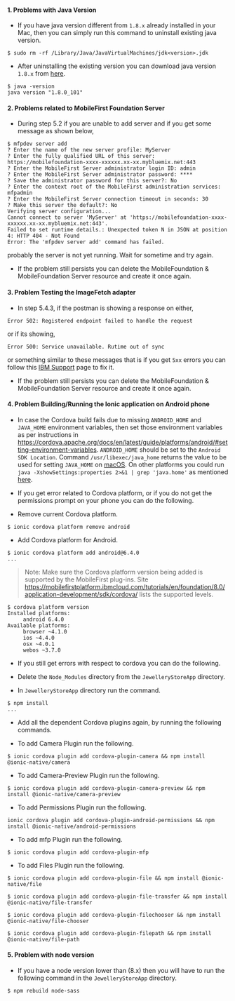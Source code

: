 #### 1. Problems with Java Version
* If you have java version different from `1.8.x` already installed in your Mac, then you can simply run this command to uninstall existing java version.
```
$ sudo rm -rf /Library/Java/JavaVirtualMachines/jdk<version>.jdk
```
* After uninstalling the existing version you can download java version `1.8.x` from [here](https://www.oracle.com/technetwork/java/javase/downloads/jdk8-downloads-2133151.html).
```
$ java -version
java version "1.8.0_101"
```

#### 2. Problems related to MobileFirst Foundation Server
* During step 5.2 if you are unable to add server and if you get some message as shown below,
```
$ mfpdev server add
? Enter the name of the new server profile: MyServer
? Enter the fully qualified URL of this server: https://mobilefoundation-xxxx-xxxxxx.xx-xx.mybluemix.net:443
? Enter the MobileFirst Server administrator login ID: admin
? Enter the MobileFirst Server administrator password: ****
? Save the administrator password for this server?: No
? Enter the context root of the MobileFirst administration services: mfpadmin
? Enter the MobileFirst Server connection timeout in seconds: 30
? Make this server the default?: No
Verifying server configuration...
Cannot connect to server 'MyServer' at 'https://mobilefoundation-xxxx-xxxxxx.xx-xx.mybluemix.net:443'.
Failed to set runtime details.: Unexpected token N in JSON at position 4: HTTP 404 - Not Found
Error: The 'mfpdev server add' command has failed.
```
probably the server is not yet running. Wait for sometime and try again. 

* If the problem still persists you can delete the MobileFoundation & MobileFoundation Server resource and create it once again.

#### 3. Problem Testing the ImageFetch adapter
* In step 5.4.3, if the postman is showing a response on either,
```
Error 502: Registered endpoint failed to handle the request
``` 
or if its showing,
```
Error 500: Service unavailable. Rutime out of sync
```
or something similar to these messages that is if you get `5xx` errors you can follow this [IBM Support](https://www-01.ibm.com/support/docview.wss?uid=swg1PI54057) page to fix it.

* If the problem still persists you can delete the MobileFoundation & MobileFoundation Server resource and create it once again.

#### 4. Problem Building/Running the Ionic application on Android phone
* In case the Cordova build fails due to missing `ANDROID_HOME` and `JAVA_HOME` environment variables, then set those environment variables as per instructions in https://cordova.apache.org/docs/en/latest/guide/platforms/android/#setting-environment-variables. `ANDROID_HOME` should be set to the `Android SDK Location`. Command `/usr/libexec/java_home` returns the value to be used for setting `JAVA_HOME` on [macOS](https://mattshomepage.com/articles/2016/May/22/java_home_mac_os_x/). On other platforms you could run `java -XshowSettings:properties 2>&1 | grep 'java.home'` as mentioned [here](http://sbndev.astro.umd.edu/wiki/Finding_and_Setting_JAVA_HOME#Sample_Perl_Script:_java_home).


* If you get error related to Cordova platform, or if you do not get the permissions prompt on your phone you can do the following.

* Remove current Cordova platform.
```
$ ionic cordova platform remove android
```

* Add Cordova platform for Android.
```
$ ionic cordova platform add android@6.4.0
...
```

> Note: Make sure the Cordova platform version being added is supported by the MobileFirst plug-ins. Site https://mobilefirstplatform.ibmcloud.com/tutorials/en/foundation/8.0/application-development/sdk/cordova/ lists the supported levels.

```
$ cordova platform version
Installed platforms:
	 android 6.4.0
Available platforms:
	 browser ~4.1.0
	 ios ~4.4.0
	 osx ~4.0.1
	 webos ~3.7.0
```
* If you still get errors with respect to cordova you can do the following.

* Delete the `Node_Modules` directory from the `JewelleryStoreApp` directory.

* In `JewelleryStoreApp` directory run the command.
```
$ npm install
...
```

* Add all the dependent Cordova plugins again, by running the following commands.

* To add Camera Plugin run the following.
```
$ ionic cordova plugin add cordova-plugin-camera && npm install @ionic-native/camera
```
* To add Camera-Preview Plugin run the following.
```
$ ionic cordova plugin add cordova-plugin-camera-preview && npm install @ionic-native/camera-preview
```
* To add Permissions Plugin run the following.
```
ionic cordova plugin add cordova-plugin-android-permissions && npm install @ionic-native/android-permissions
```
* To add mfp Plugin run the following.
```
$ ionic cordova plugin add cordova-plugin-mfp
```
* To add Files Plugin run the following.
```
$ ionic cordova plugin add cordova-plugin-file && npm install @ionic-native/file

$ ionic cordova plugin add cordova-plugin-file-transfer && npm install @ionic-native/file-transfer

$ ionic cordova plugin add cordova-plugin-filechooser && npm install @ionic-native/file-chooser

$ ionic cordova plugin add cordova-plugin-filepath && npm install @ionic-native/file-path

```

#### 5. Problem with node version
* If you have a node version lower than (8.x) then you will have to run the following command in the `JewelleryStoreApp` directory.
```
$ npm rebuild node-sass
```
